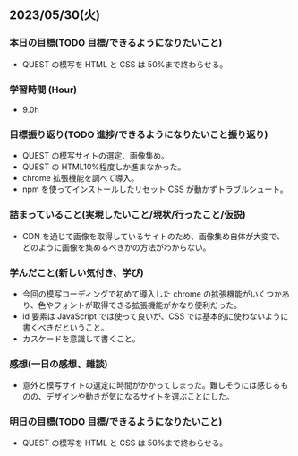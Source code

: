 ## 2023/05/30(火)

### 本日の目標(TODO 目標/できるようになりたいこと)

- QUEST の模写を HTML と CSS は 50%まで終わらせる。

### 学習時間 (Hour)

- 9.0h

### 目標振り返り(TODO 進捗/できるようになりたいこと振り返り)

- QUEST の模写サイトの選定、画像集め。
- QUEST の HTML10%程度しか進まなかった。
- chrome 拡張機能を調べて導入。
- npm を使ってインストールしたリセット CSS が動かずトラブルシュート。

### 詰まっていること(実現したいこと/現状/行ったこと/仮説)

- CDN を通じて画像を取得しているサイトのため、画像集め自体が大変で、どのように画像を集めるべきかの方法がわからない。

### 学んだこと(新しい気付き、学び)

- 今回の模写コーディングで初めて導入した chrome の拡張機能がいくつかあり、色やフォントが取得できる拡張機能がかなり便利だった。
- id 要素は JavaScript では使って良いが、CSS では基本的に使わないように書くべきだということ。
- カスケードを意識して書くこと。

### 感想(一日の感想、雜談)

- 意外と模写サイトの選定に時間がかかってしまった。難しそうには感じるものの、デザインや動きが気になるサイトを選ぶことにした。

### 明日の目標(TODO 目標/できるようになりたいこと)

- QUEST の模写を HTML と CSS は 50%まで終わらせる。
